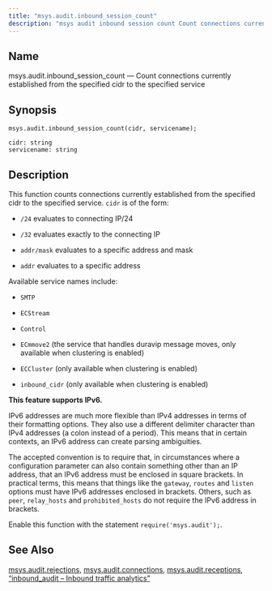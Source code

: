 ```yaml
---
title: "msys.audit.inbound_session_count"
description: "msys audit inbound session count Count connections currently established from the specified cidr to the specified service msys audit inbound session count cidr servicename This function counts connections currently established from the specified cidr to the specified service cidr is of the form 24 evaluates to connecting IP 24 32..."
---
```


<a name="lua.ref.msys.audit.inbound_session_count"></a> 
## Name

msys.audit.inbound_session_count — Count connections currently established from the specified cidr to the specified service

<a name="idp17225120"></a> 
## Synopsis

`msys.audit.inbound_session_count(cidr, servicename);`

```
cidr: string
servicename: string
```
<a name="idp17228144"></a> 
## Description

This function counts connections currently established from the specified cidr to the specified service. `cidr` is of the form:

*   `/24` evaluates to connecting IP/24

*   `/32` evaluates exactly to the connecting IP

*   `addr/mask` evaluates to a specific address and mask

*   `addr` evaluates to a specific address

Available service names include:

*   `SMTP`

*   `ECStream`

*   `Control`

*   `ECmmove2` (the service that handles duravip message moves, only available when clustering is enabled)

*   `ECCluster` (only available when clustering is enabled)

*   `inbound_cidr` (only available when clustering is enabled)

**This feature supports IPv6.**

IPv6 addresses are much more flexible than IPv4 addresses in terms of their formatting options. They also use a different delimiter character than IPv4 addresses (a colon instead of a period). This means that in certain contexts, an IPv6 address can create parsing ambiguities.

The accepted convention is to require that, in circumstances where a configuration parameter can also contain something other than an IP address, that an IPv6 address must be enclosed in square brackets. In practical terms, this means that things like the `gateway`, `routes` and `listen` options must have IPv6 addresses enclosed in brackets. Others, such as `peer`, `relay_hosts` and `prohibited_hosts` do not require the IPv6 address in brackets.

Enable this function with the statement `require('msys.audit');`.

<a name="idp17251808"></a> 
## See Also

[msys.audit.rejections](/momentum/4/lua/ref-msys-audit-rejections), [msys.audit.connections](/momentum/4/lua/ref-msys-audit-connections), [msys.audit.receptions](/momentum/4/lua/ref-msys-audit-receptions), [“inbound_audit – Inbound traffic analytics”](/momentum/4/modules/inbound-audit)